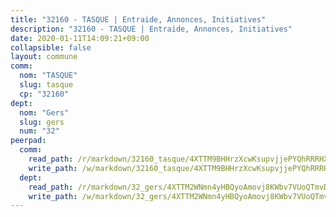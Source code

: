 ```yaml
---
title: "32160 - TASQUE | Entraide, Annonces, Initiatives"
description: "32160 - TASQUE | Entraide, Annonces, Initiatives"
date: 2020-01-11T14:09:21+09:00
collapsible: false
layout: commune
comm:
  nom: "TASQUE"
  slug: tasque
  cp: "32160"
dept:
  nom: "Gers"
  slug: gers
  num: "32"
peerpad:
  comm:
    read_path: /r/markdown/32160_tasque/4XTTM9BHHrzXcwKsupvjjePYQhRRRHXg7JuA52YUxAvxMKx4u
    write_path: /w/markdown/32160_tasque/4XTTM9BHHrzXcwKsupvjjePYQhRRRHXg7JuA52YUxAvxMKx4u-K3TgUgPcEXXN7VKxEVzjXa1uEN9XrQDDMvCN19jKC5mcvazUS8Hu3KZN3WCBd2HnhLCHjeY8ezLn7SAFJizrKFuzku3Qw1pVdHJuc31BpP4ZdZP3LX8nVoZdmHDLM984Tg4GMsh7
  dept:
    read_path: /r/markdown/32_gers/4XTTM2WNmn4yHBQyoAmovj8KWbv7VUoQTmvDpdT3o124AgWEe
    write_path: /w/markdown/32_gers/4XTTM2WNmn4yHBQyoAmovj8KWbv7VUoQTmvDpdT3o124AgWEe-K3TgUpYJfQLfW5uoLbdwErZNx29AEkCAso1EvCZzqaD3z7aQWWvGchjPJifpsj2b2MrnxAXUWCQXyv6K9rEMDPiEmuqTRE8ziuYLh1MUbtQUwwoYxV2abqSdJr66fFRHJZtY62y8
---
```


